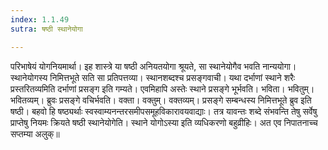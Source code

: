 ```yaml
---
index: 1.1.49
sutra: षष्ठी स्थानेयोगा

---
```

परिभाषेयं योगनियमार्था। इह शास्त्रे या षष्ठी अनियतयोगा श्रूयते, सा स्थानेयोगैव भवति नान्ययोगा। स्थानेयोगस्य निमित्तभूते सति सा प्रतिपत्तव्या। स्थानशब्दश्च प्रसङ्गवाची। यथा दर्भाणां स्थाने शरैः प्रस्तरितव्यमिति दर्भाणां प्रसङ्ग इति गम्यते। एवमिहापि अस्तेः स्थाने प्रसङ्गे भूर्भवति। भविता। भवितुम्। भवितव्यम्। ब्रुवः प्रसङ्गे वचिर्भवति। वक्ता। वक्तुम्। वक्तव्यम्। प्रसङ्गे सम्बन्धस्य निमित्तभूते ब्रुव इति षष्ठी। बहवो हि षष्ठ्यर्थाः स्वस्वाम्यनन्तरसमीपसमूहविकारावयवाद्याः। तत्र यावन्तः शब्दे संभवन्ति तेषु सर्वेषु प्राप्तेषु नियमः क्रियते षष्ठी स्थानेयोगेति। स्थाने योगोऽस्या इति व्यधिकरणो बहुव्रीहिः। अत एव निपातनाच्च सप्तम्या अलुक्॥